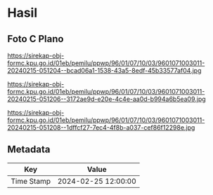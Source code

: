 # Hasil

## Foto C Plano

https://sirekap-obj-formc.kpu.go.id/01eb/pemilu/ppwp/96/01/07/10/03/9601071003011-20240215-051204--bcad06a1-1538-43a5-8edf-45b33577af04.jpg

https://sirekap-obj-formc.kpu.go.id/01eb/pemilu/ppwp/96/01/07/10/03/9601071003011-20240215-051206--3172ae9d-e20e-4c4e-aa0d-b994a6b5ea09.jpg

https://sirekap-obj-formc.kpu.go.id/01eb/pemilu/ppwp/96/01/07/10/03/9601071003011-20240215-051208--1dffcf27-7ec4-4f8b-a037-cef86f12298e.jpg


## Metadata

| Key        | Value               |
| ---------- | ------------------- |
| Time Stamp | 2024-02-25 12:00:00 |



